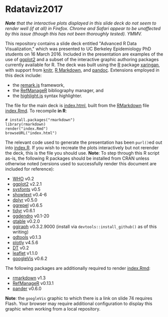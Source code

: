 # Rdataviz2017

*__Note__ that the interactive plots displayed in this slide deck do not seem to render well (if at all) in Firefox. Chrome and Safari appear to be unaffected by this issue (though this has not been thoroughly tested). YMMV.*

This repository contains a slide deck entitled "Advanced R Data Visualization," which was presented to UC Berkeley Epidemiology PhD students on 16 March 2016.  Included in the presentation are examples of the use of [ggplot2](http://cran.r-project.org/web/packages/ggplot2/index.html) and a subset of the interactive graphic authoring packages currently available for R. The deck was built using the [R](http://www.r-project.org/) package [xaringan](https://github.com/yihui/xaringan), with support from [knitr](http://cran.r-project.org/web/packages/knitr/index.html), [R Markdown](https://rmarkdown.rstudio.com), and [pandoc](http://johnmacfarlane.net/pandoc/).  Extensions employed in this deck include:
+ the [remark.js](https://github.com/gnab/remark/) framework,
+ the [RefManageR](http://cran.r-project.org/web/packages/RefManageR/index.html) bibliography manager, and
+ the [highlight.js](https://highlightjs.org/) syntax highlighter.

The file for the main deck is [index.html](https://saraemoore.github.io/Rdataviz2017/index.html), built from the [RMarkdown](http://rmarkdown.rstudio.com/) file [index.Rmd](https://github.com/saraemoore/Rdataviz2017/blob/master/index.Rmd). To recompile **in R**:

```
# install.packages("rmarkdown")
library(rmarkdown)
render("index.Rmd")
browseURL("index.html")
```

The relevant code used to generate the presentation has been `purl()`ed out into [index.R](https://github.com/saraemoore/Rdataviz2017/blob/master/index.R). If you wish to recreate the plots interactively but not rerender the deck, this is the file you should use. **Note**: To step through this R script as-is, the following R packages should be installed from CRAN unless otherwise noted (versions used to successfully render this document are included for reference):
+ [WHO](https://CRAN.R-project.org/package=WHO) v0.2
+ [ggplot2](https://CRAN.R-project.org/package=ggplot2) v2.2.1
+ [sysfonts](https://CRAN.R-project.org/package=sysfonts) v0.5
+ [showtext](https://CRAN.R-project.org/package=showtext) v0.4-6
+ [dplyr](https://CRAN.R-project.org/package=dplyr) v0.5.0
+ [ggrepel](https://cran.r-project.org/package=ggrepel) v0.6.5
+ [tidyr](https://CRAN.R-project.org/package=tidyr) v0.6.1
+ [ggdendro](https://CRAN.R-project.org/package=ggdendro) v0.1-20
+ [gtable](https://CRAN.R-project.org/package=gtable) v0.2.0
+ [ggiraph](https://github.com/davidgohel/ggiraph) v0.3.2.9000 (install via `devtools::install_github()` as of this writing)
+ [gdtools](https://cran.r-project.org/package=gdtools) v0.1.3
+ [plotly](https://CRAN.R-project.org/package=plotly) v4.5.6
+ [DT](https://CRAN.R-project.org/package=DT) v0.2
+ [leaflet](https://CRAN.R-project.org/package=leaflet) v1.1.0
+ [googleVis](https://CRAN.R-project.org/package=googleVis) v0.6.2

The following packages are additionally required to render [index.Rmd](https://github.com/saraemoore/Rdataviz2017/blob/master/index.Rmd):
+ [rmarkdown](https://CRAN.R-project.org/package=rmarkdown) v1.3
+ [RefManageR](https://CRAN.R-project.org/package=RefManageR) v0.13.1
+ [pander](https://CRAN.R-project.org/package=pander) v0.6.0

**Note**: the `googleVis` graphic to which there is a link on slide 74 requires Flash. Your browser may require additional configuration to display this graphic when working from a local repository.
